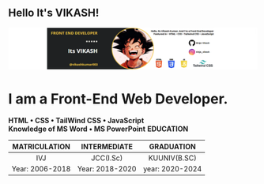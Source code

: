 ## Hello It's VIKASH!
![Banner](https://github.com/Ninja-Vikash/Assets/blob/main/Profile/linkedIn%20New%20Banner.png)
# I am a Front-End Web Developer.
**HTML • CSS • TailWind CSS • JavaScript** <br>
**Knowledge of MS Word • MS PowerPoint**
**EDUCATION**

|MATRICULATION|INTERMEDIATE|GRADUATION|
| :----: | :----: | :----: |
|IVJ  |JCC(I.Sc)  | KUUNIV(B.SC)  |
|Year: 2006-2018|Year: 2018-2020|year: 2020-2024|
